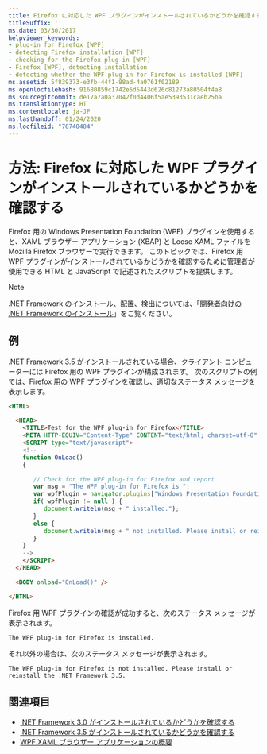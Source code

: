 ```yaml
---
title: Firefox に対応した WPF プラグインがインストールされているかどうかを確認する
titleSuffix: ''
ms.date: 03/30/2017
helpviewer_keywords:
- plug-in for Firefox [WPF]
- detecting Firefox installation [WPF]
- checking for the Firefox plug-in [WPF]
- Firefox [WPF], detecting installation
- detecting whether the WPF plug-in for Firefox is installed [WPF]
ms.assetid: 5f839373-e3fb-44f1-88ad-4a0761f02189
ms.openlocfilehash: 91680859c1742e5d5443d626c81273a80504f4a8
ms.sourcegitcommit: de17a7a0a37042f0d4406f5ae5393531caeb25ba
ms.translationtype: HT
ms.contentlocale: ja-JP
ms.lasthandoff: 01/24/2020
ms.locfileid: "76740404"
---
```

# <a name="how-to-detect-whether-the-wpf-plug-in-for-firefox-is-installed"></a>方法: Firefox に対応した WPF プラグインがインストールされているかどうかを確認する

Firefox 用の Windows Presentation Foundation (WPF) プラグインを使用すると、XAML ブラウザー アプリケーション (XBAP) と Loose XAML ファイルを Mozilla Firefox ブラウザーで実行できます。 このトピックでは、Firefox 用 WPF プラグインがインストールされているかどうかを確認するために管理者が使用できる HTML と JavaScript で記述されたスクリプトを提供します。

> [!NOTE]
> .NET Framework のインストール、配置、検出については、「[開発者向けの .NET Framework のインストール](../../install/guide-for-developers.md)」をご覧ください。

## <a name="example"></a>例

.NET Framework 3.5 がインストールされている場合、クライアント コンピューターには Firefox 用の WPF プラグインが構成されます。 次のスクリプトの例では、Firefox 用の WPF プラグインを確認し、適切なステータス メッセージを表示します。

```html
<HTML>

  <HEAD>
    <TITLE>Test for the WPF plug-in for Firefox</TITLE>
    <META HTTP-EQUIV="Content-Type" CONTENT="text/html; charset=utf-8" />
    <SCRIPT type="text/javascript">
    <!--
    function OnLoad()
    {

       // Check for the WPF plug-in for Firefox and report
       var msg = "The WPF plug-in for Firefox is ";
       var wpfPlugin = navigator.plugins["Windows Presentation Foundation"];
       if( wpfPlugin != null ) {
          document.writeln(msg + " installed.");
       }
       else {
          document.writeln(msg + " not installed. Please install or reinstall the .NET Framework 3.5.");
       }
    }
    -->
    </SCRIPT>
  </HEAD>

  <BODY onload="OnLoad()" />

</HTML>
```

Firefox 用 WPF プラグインの確認が成功すると、次のステータス メッセージが表示されます。

`The WPF plug-in for Firefox is installed.`

それ以外の場合は、次のステータス メッセージが表示されます。

`The WPF plug-in for Firefox is not installed. Please install or reinstall the .NET Framework 3.5.`

## <a name="see-also"></a>関連項目

- [.NET Framework 3.0 がインストールされているかどうかを確認する](how-to-detect-whether-the-net-framework-3-0-is-installed.md)
- [.NET Framework 3.5 がインストールされているかどうかを確認する](how-to-detect-whether-the-net-framework-3-5-is-installed.md)
- [WPF XAML ブラウザー アプリケーションの概要](wpf-xaml-browser-applications-overview.md)
